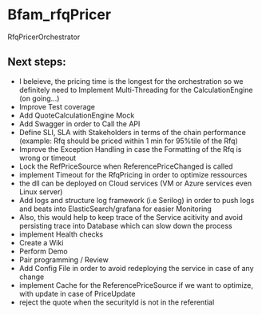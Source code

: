 # Bfam_rfqPricer
RfqPricerOrchestrator

## Next steps: 
- I beleieve, the pricing time is the longest for the orchestration so we definitely need to Implement Multi-Threading for the CalculationEngine (on going...)
- Improve Test coverage
- Add QuoteCalculationEngine Mock
- Add Swagger in order to Call the API
- Define SLI, SLA with Stakeholders in terms of the chain performance (example: Rfq should be priced within 1 min for 95%tile of the Rfq)
- Improve the Exception Handling in case the Formatting of the Rfq is wrong or timeout
- Lock the RefPriceSource when ReferencePriceChanged is called
- implement Timeout for the RfqPricing in order to optimize ressources
- the dll can be deployed on Cloud services (VM or Azure services even Linux server)
- Add logs and structure log framework (i.e Serilog) in order to push logs and beats into ElasticSearch/grafana for easier Monitoring
- Also, this would help to keep trace of the Service acitivity and avoid persisting trace into Database which can slow down the process
- implement Health checks
- Create a Wiki
- Perform Demo
- Pair programming / Review
- Add Config File in order to avoid redeploying the service in case of any change
- implement Cache for the ReferencePriceSource if we want to optimize, with update in case of PriceUpdate
- reject the quote when the securityId is not in the referential

